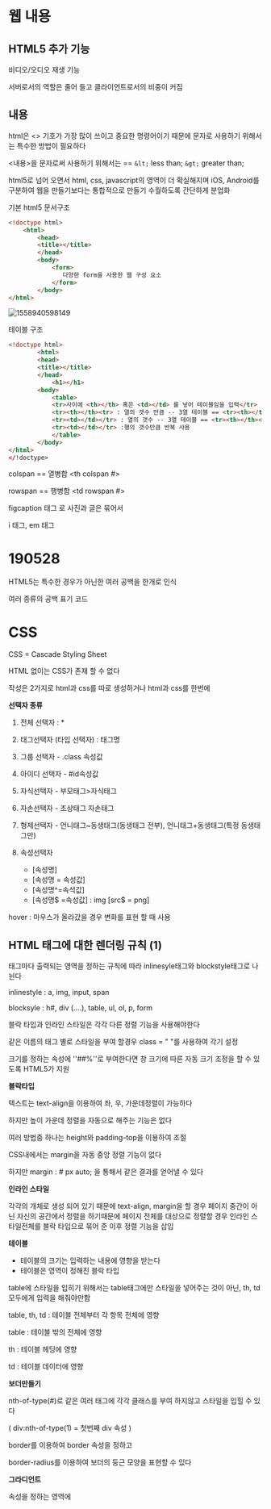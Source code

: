 # 웹 내용

## HTML5 추가 기능

비디오/오디오 재생 기능

서버로서의 역할은 줄어 들고 클라이언트로서의 비중이 커짐



## 내용

html은 <> 기호가 가장 많이 쓰이고 중요한 명령어이기 때문에 문자로 사용하기 위해서는 특수한 방법이 필요하다

<내용>을 문자로써 사용하기 위해서는  == `&lt;` less than; `&gt;` greater than;

html5로 넘어 오면서 html, css, javascript의 영역이 더 확실해지며 iOS, Android를 구분하여 웹을 만들기보다는 통합적으로 만들기 수월하도록 간단하게 분업화

기본 html5 문서구조

```html
<!doctype html>
    <html>
        <head>
   		<title></title>
        </head>
        <body>
            <form>
               다양햔 form을 사용한 웹 구성 요소 
            </form>
        </body>
</html>
```
![1558940598149](C:\Users\student\AppData\Roaming\Typora\typora-user-images\1558940598149.png)

테이블 구조

```html
<!doctype html> 
        <html>
        <head>
   		<title></title>
        </head>
            <h1></h1>
        <body>
            <table>
            <tr>사이에 <th></th> 혹은 <td></td> 를 넣어 테이블임을 입력</tr>
            <tr><th></th><tr> : 열의 갯수 만큼 -- 3열 테이블 == <tr><th></th><th></th><th></th></tr>
            <tr><td></td></tr> : 열의 갯수 -- 3열 테이블 == <tr><th></th><th></th><th></th></tr>
            <tr><td></td></tr> :행의 갯수만큼 반복 사용
            </table>
        </body>
</html>
</!doctype>
```
colspan == 열병합 <th colspan #>

rowspan == 행병합 <td rowspan #>

figcaption 태그 로 사진과 글은 묶어서

i 태그, em 태그

# 190528

HTML5는 특수한 경우가 아닌한 여러 공백을 한개로 인식

여러 종류의 공백 표기 코드

##  

# CSS

CSS = Cascade Styling Sheet

HTML 없이는 CSS가 존재 할 수 없다

작성은 2가지로 html과 css를 따로 생성하거나 html과 css를 한번에 

<style> 
    선택자 {
        css속성명 : 속성값;
    }
</style>

**선택자 종류**

1. 전체 선택자 : *

2. 태그선택자 (타입 선택자) : 태그명
3. 그룹 선택자 - .class 속성값
4. 아이디 선택자 - #id속성값
5. 자식선택자 - 부모태그>자식태그
6. 자손선택자 - 조상태그 자손태그
7. 형제선택자 - 언니태그~동생태그(동생태그 전부), 언니태그+동생태그(특정 동생태그만)
8. 속성선택자
   - [속성명]
   - [속성명 = 속성값]
   - [속성명^=속석값]
   - [속성명$ =속성값] : img [src$ = png]

hover : 마우스가 올라갔을 경우 변화를 표현 할 때 사용



## HTML 태그에 대한 렌더링 규칙 (1)

태그마다 출력되는 영역을 정하는 규칙에 따라 inlinesyle태그와 blockstyle태그로 나뉜다

inlinestyle : a, img, input, span

blocksyle : h#, div (....), table, ul, ol, p, form

블락 타입과 인라인 스타일은 각각 다른 정렬 기능을 사용해야한다

같은 이름의 태그 별로 스타일을 부여 할경우 class = " "를 사용하여 각기 설정

크기를 정하는 속성에 ''##%''로 부여한다면 창 크기에 따른 자동 크기 조정을 할 수 있도록 HTML5가 지원

**블락타입** 

텍스트는 text-align을 이용하여 좌, 우, 가운데정렬이 가능하다

하지만 높이 가운데 정렬을 자동으로 해주는 기능은 없다

여러 방법중 하나는 height와 padding-top을 이용하여 조절

CSS내에서는 margin을 자동 중앙 정렬 기능이 없다

하지만 margin : # px auto; 을 통해서 같은 결과를 얻어낼 수 있다

<style>
    margin : 5 px auto;
    이것은 아래와 같은 의미다
    margin-top : 5px;
    margin-bottom : 5px;
    margin-left : auto;
    margin-right : auto;
</style>

**인라인 스타일**

각각의 개체로 생성 되어 있기 때문에 text-align, margin을 할 경우 페이지 중간이 아닌 자신의 공간에서 정렬을 하기때문에 페이지 전체를 대상으로 정렬할 경우 인라인 스타일전체를 블락 타입으로 묶어 준 이후 정렬 기능을 삽입	



**테이블**

- 테이블의 크기는 입력하는 내용에 영향을 받는다
- 테이블은 영역이 정해진 블락 타입

table에 스타일을 입히기 위해서는 table태그에만 스타일을 넣어주는 것이 아닌, th, td 모두에게 입력을 해줘야만함

table, th, td : 테이블 전체부터 각 항목 전체에 영향

table : 테이블 밖의 전체에 영향

th : 테이블 헤딩에 영향

td : 테이블 데이터에 영향



**보더만들기**

nth-of-type(#)로 같은 여러 태그에 각각 클래스를 부여 하지않고 스타일을 입힐 수 있다 

( div:nth-of-type(1) = 첫번째 div 속성 )

border를 이용하여 border 속성을 정하고

border-radius를 이용하여 보더의 둥근 모양을 표현할 수 있다



**그라디언트**

속성을 정하는 영역에 

<style>
    속성부여 영역 { 
        스타일 종류 : linear-gradient (to bottom(top, left, right 등 방향), color, color, 색을 더 더할 수 있다) 
        text shadow : 오른쪽으로 왼쪽으로 번짐효과 색깔;
        text shadow : 2px 2px 2px white; //텍스트의 그림자를 2px 오른쪽으로 이동, 2px 왼쪽으로 이동 2px번지게 하고 하얀색으로 칠함
    }
</style>





